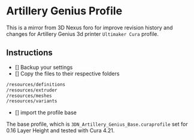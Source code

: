 # Artillery Genius Profile

This is a mirror from 3D Nexus foro for improve revision history and changes for Artillery Genius 3d printer `Ultimaker Cura` profile.

## Instructions

- [] Backup your settings
- [] Copy the files to their respective folders

```bash
/resources/definitions
/resources/extruder
/resources/meshes
/resources/variants
```

- [] import the profile base


The base profile, which is `3DN_Artillery_Genius_Base.curaprofile` set for 0.16 Layer Height and tested with Cura 4.21.
